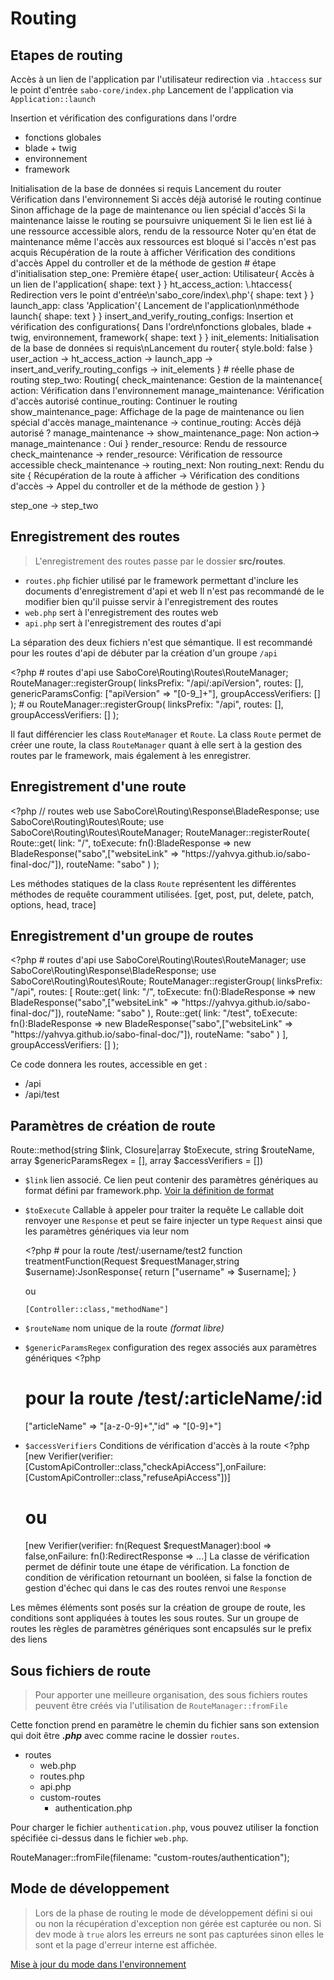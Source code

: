 # Routing

## Etapes de routing

<tabs>
<tab title="Format procédure">
<procedure title="Première étape">
    <step>Accès à un lien de l'application par l'utilisateur</step>
    <step>redirection via <code>.htaccess</code> sur le point d'entrée <code>sabo-core/index.php</code></step>
    <step>Lancement de l'application via <code>Application::launch</code></step>
    <step>
        <p>Insertion et vérification des configurations dans l'ordre</p>
        <ul>
            <li>fonctions globales</li>
            <li>blade + twig</li>
            <li>environnement</li>
            <li>framework</li>
        </ul>
    </step>
    <step>Initialisation de la base de données si requis</step>
    <step>Lancement du router</step>
</procedure>

<procedure title="Routing">
    <procedure title="Gestion de la maintenance">
        <step>Vérification dans l'environnement</step>
        <step>Si accès déjà autorisé le routing continue</step>
        <step>Sinon affichage de la page de maintenance ou lien spécial d'accès</step>
    </procedure>
    <warning>Si la maintenance laisse le routing se poursuivre uniquement</warning>
    <step>Si le lien est lié à une ressource accessible alors, rendu de la ressource</step>
    <note>Noter qu'en état de maintenance même l'accès aux ressources est bloqué si l'accès n'est pas acquis</note>
    <procedure title="Rendu du site">
        <step>Récupération de la route à afficher</step>
        <step>Vérification des conditions d'accès</step>
        <step>Appel du controller et de la méthode de gestion</step>
    </procedure>
</procedure>
</tab>

<tab title="Format schéma">
<code-block lang="d2">
# étape d'initialisation
step_one: Première étape{
    user_action: Utilisateur{
        Accès à un lien de l'application{
            shape: text
        }
    }
    ht_access_action: \.htaccess{
        Redirection vers le point d'entrée\n'sabo_core/index\.php'{
            shape: text
        }
    }
    launch_app: class 'Application'{
        Lancement de l'application\nméthode launch{
            shape: text
        }
    }
    insert_and_verify_routing_configs: Insertion et vérification des configurations{
        Dans l'ordre\nfonctions globales, blade + twig, environnement, framework{
            shape: text
        }
    }
    init_elements: Initialisation de la base de données si requis\nLancement du router{
        style.bold: false
    }
    user_action -> ht_access_action -> launch_app -> insert_and_verify_routing_configs -> init_elements
}
# réelle phase de routing
step_two: Routing{
    check_maintenance: Gestion de la maintenance{
        action: Vérification dans l'environnement
        manage_maintenance: Vérification d'accès autorisé
        continue_routing: Continuer le routing
        show_maintenance_page: Affichage de la page de maintenance ou lien spécial d'accès
        manage_maintenance -> continue_routing: Accès déjà autorisé ?
        manage_maintenance -> show_maintenance_page: Non
        action-> manage_maintenance : Oui
    }
    render_resource: Rendu de ressource
    check_maintenance -> render_resource: Vérification de ressource accessible
    check_maintenance -> routing_next: Non
    routing_next: Rendu du site {
        Récupération de la route à afficher -> Vérification des conditions d'accès -> Appel du controller et de la méthode de gestion
    }
}

step_one -> step_two
</code-block>
</tab>
</tabs>

## Enregistrement des routes

> L'enregistrement des routes passe par le dossier **src/routes**. 

- <code>routes.php</code> fichier utilisé par le framework permettant d'inclure les documents d'enregistrement d'api et web
    <warning>Il n'est pas recommandé de le modifier bien qu'il puisse servir à l'enregistrement des routes</warning>
- <code>web.php</code> sert à l'enregistrement des routes web 
- <code>api.php</code> sert à l'enregistrement des routes d'api

<note>La séparation des deux fichiers n'est que sémantique. Il est recommandé pour les routes d'api de débuter par la création d'un groupe <code>/api</code></note>

<code-block lang="php">
&lt;?php
# routes d'api
use SaboCore\Routing\Routes\RouteManager;
RouteManager::registerGroup(
    linksPrefix: "/api/:apiVersion",
    routes: [],
    genericParamsConfig: ["apiVersion" => "[0-9_]+"],
    groupAccessVerifiers: []
);
# ou
RouteManager::registerGroup(
    linksPrefix: "/api",
    routes: [],
    groupAccessVerifiers: []
);
</code-block>

<warning>Il faut différencier les class <code>RouteManager</code> et <code>Route</code>. La class <code>Route</code> permet de créer une route, la class <code>RouteManager</code> quant à elle sert à la gestion des routes par le framework, mais également à les enregistrer.</warning>

## Enregistrement d'une route

<code-block lang="php">
&lt;?php
// routes web
use SaboCore\Routing\Response\BladeResponse;
use SaboCore\Routing\Routes\Route;
use SaboCore\Routing\Routes\RouteManager;
RouteManager::registerRoute(
    Route::get(
        link: "/",
        toExecute: fn():BladeResponse => new BladeResponse("sabo",["websiteLink" => "https://yahvya.github.io/sabo-final-doc/"]),
        routeName: "sabo"
    )
);
</code-block>

<note>Les méthodes statiques de la class <code>Route</code> représentent les différentes méthodes de requête couramment utilisées. [get, post, put, delete, patch, options, head, trace]</note>

## Enregistrement d'un groupe de routes

<code-block lang="php">
&lt;?php
# routes d'api
use SaboCore\Routing\Routes\RouteManager;
use SaboCore\Routing\Response\BladeResponse;
use SaboCore\Routing\Routes\Route;
RouteManager::registerGroup(
    linksPrefix: "/api",
    routes: [
        Route::get(
            link: "/",
            toExecute: fn():BladeResponse => new BladeResponse("sabo",["websiteLink" => "https://yahvya.github.io/sabo-final-doc/"]),
            routeName: "sabo"
        ),
        Route::get(
            link: "/test",
            toExecute: fn():BladeResponse => new BladeResponse("sabo",["websiteLink" => "https://yahvya.github.io/sabo-final-doc/"]),
            routeName: "sabo"
        )
    ],
    groupAccessVerifiers: []
);
</code-block>

Ce code donnera les routes, accessible en get :

- /api
- /api/test

## Paramètres de création de route

<code-block lang="php">Route::method(string $link, Closure|array $toExecute, string $routeName, array $genericParamsRegex = [], array $accessVerifiers = [])</code-block>

- <code>$link</code> lien associé. Ce lien peut contenir des paramètres génériques au format défini par framework.php. [Voir la définition de format](configuration_elements.md#framework-php)
- <code>$toExecute</code> Callable à appeler pour traiter la requête
  <note>Le callable doit renvoyer une <code>Response</code> et peut se faire injecter un type <code>Request</code> ainsi que les paramètres génériques via leur nom</note>
  
  <code-block lang="php">
    &lt;?php
    # pour la route /test/:username/test2
    function treatmentFunction(Request $requestManager,string $username):JsonResponse{
      return ["username" => $username];
    }
  </code-block>

  ou

  <code>[Controller::class,"methodName"]</code>

- <code>$routeName</code> nom unique de la route *(format libre)*
- <code>$genericParamsRegex</code> configuration des regex associés aux paramètres génériques
  <code-block lang="php">
    &lt;?php
    # pour la route /test/:articleName/:id
    ["articleName" => "[a-z\-0-9]+","id" => "[0-9]+"]
  </code-block>
- <code>$accessVerifiers</code> Conditions de vérification d'accès à la route
  <code-block>
  &lt;?php
  [new Verifier(verifier: [CustomApiController::class,"checkApiAccess"],onFailure: [CustomApiController::class,"refuseApiAccess"])]
  # ou 
  [new Verifier(verifier: fn(Request $requestManager):bool => false,onFailure: fn():RedirectResponse => ...]
  </code-block>
  <note>La classe de vérification permet de définir toute une étape de vérification. La fonction de condition de vérification retournant un booléen, si false la fonction de gestion d'échec qui dans le cas des routes renvoi une <code>Response</code></note>

<note>Les mêmes éléments sont posés sur la création de groupe de route, les conditions sont appliquées à toutes les sous routes.</note>
<warning>Sur un groupe de routes les règles de paramètres génériques sont encapsulés sur le prefix des liens</warning>

## Sous fichiers de route

> Pour apporter une meilleure organisation, des sous fichiers routes peuvent être créés via l'utilisation de <code>RouteManager::fromFile</code>

Cette fonction prend en paramètre le chemin du fichier sans son extension qui doit être ***.php*** avec comme racine le dossier <code>routes</code>.

- routes
  - web.php
  - routes.php
  - api.php
  - custom-routes
    - authentication.php

Pour charger le fichier <code>authentication.php</code>, vous pouvez utiliser la fonction spécifiée ci-dessus dans le fichier <code>web.php</code>.

<code-block>
RouteManager::fromFile(filename: "custom-routes/authentication");
</code-block>

## Mode de développement

> Lors de la phase de routing le mode de développement défini si oui ou non la récupération d'exception non gérée est capturée ou non. Si dev mode à <code>true</code> alors les erreurs ne sont pas capturées sinon elles le sont et la page d'erreur interne est affichée.

[Mise à jour du mode dans l'environnement](configuration_elements.md#env-php)
